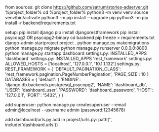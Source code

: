 from sources:
git clone https://github.com/satrum/stories-adserver.git %project_folder%
cd %project_folder%
python3 -m venv venv
source venv/bin/activate
python3 -m pip install --upgrade pip
python3 -m pip install -r backend/requirements.txt

setup:
pip install django
pip install djangorestframework
pip install psycopg2 OR psycopg2-binary
cd backend
pip freeze > requirements.txt
django-admin startproject project .
python manage.py makemigrations
python manage.py migrate
python manage.py runserver 0.0.0.0:8800
python manage.py startapp dashboard
settings.py: INSTALLED_APPS 'dashboard'
settings.py: INSTALLED_APPS 'rest_framework'
settings.py: ALLOWED_HOSTS = ['localhost', '127.0.0.1', '10.1.1.132']
settings.py:
REST_FRAMEWORK = {
    'DEFAULT_PAGINATION_CLASS': 'rest_framework.pagination.PageNumberPagination',
    'PAGE_SIZE': 10
}
DATABASES = {
    'default': {
        'ENGINE': 'django.db.backends.postgresql_psycopg2',
        'NAME': 'dashboard_db',
        'USER': 'dashboard_user',
        'PASSWORD': 'dashboard_password',
        'HOST': '127.0.0.1',
        'PORT': '5432',
    }
}



add superuser:
python manage.py createsuperuser --email admin@localhost --username admin (password:12345678)

add dashboard/urls.py
add in project/urls.py: path('', include('dashboard.urls'))




